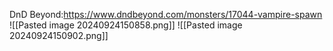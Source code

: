DnD Beyond:https://www.dndbeyond.com/monsters/17044-vampire-spawn
![[Pasted image 20240924150858.png]]
![[Pasted image 20240924150902.png]]